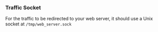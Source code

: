 


### Traffic Socket

For the traffic to be redirected to your web server, it should use a Unix socket at `/tmp/web_server.sock`

